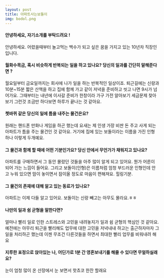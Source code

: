 ```yaml
---
layout: post
title: 아파트사는보돌이
img: bodol.png 
---
```



#### 안녕하세요, 자기소개를 부탁드려요 !
안녕하세요. 어렸을때부터 놀고먹는 백수가 되고 싶은 꿈을 가지고 있는 10년차 직장인입니다.

#### 월화수목금, 혹시 비슷하게 반복되는 일을 하고 있나요? 당신의 일과를 간단히 말해준다면 ?
월요일부터 금요일까지는 회사에 나가 일을 하는 반복적인 일상이죠. 퇴근길에는 신랑과 10분~15분 짧은 산책을 하고 집에 함께 가고 같이 저녁을 준비하고 씻고 나면 9시가 넘어가요. 그때부터는 내년에 이사갈 준비가 한창이라 가구 가전 알아보기 세금문제 찾아보기 그런것 조금만 하다보면 하루가 끝나는 것 같아요.

#### 쳇바퀴 같은 당신의 일에 틈을 내주는 물건은요?
원래는 핸드폰 만화나 게임을 하곤 했는데 요새는 제 인생 가장 비싼 돈 주고 사게 되는 아파트가 틈을 주는 물건인 것 같아요. 거기에 집에 있는 보돌이라는 이름을 가진 인형 하나 이렇게 두개예요.

#### 그 물건과 함께 할 때에 어떤 기분인가요? 당신 안에서 무언가가 채워지고 있나요?

아파트를 구매하면서 그 동안 몰랐던 것들을 아주 많이 알게 되고 있어요. 뭔가 어른이 되어 가는 느낌이 들어요. 그리고 보돌이(인형)은 이름처럼 엄청 부드러운 인형인데 안고 누워 있으면 맘이 놓이면서 잠이올 정도로 마음이 편해져요. 힐링기분.

#### 그 물건의 존재에 대해 알고 있는 동료가 있나요?

아파트는 이제 다들 알고 있어요. 보돌이는 신랑 빼고는 아무도 몰라요.ㅎㅎ

#### 나만의 일과 쉼 균형을 말한다면?
얼마나 빨리 일로 인한 스트레스와 고민을 내려놓지가 일과 쉼 균형의 핵심인 것 같아요. 예전에는 아무리 퇴근을 빨리해도 업무에 대한 고민을 저녁내내 하고는 출근하자마자 그 일을 처리하곤 했는데 이젠 무조건 다른것들을 하면서 최대한 빨리 업무를 비워내려 해요

#### 지루한 표정으로 앉아있는 나, 어딘가로 1분 간 영혼보내기를 해줄 수 있다면 무얼하실래요?
눈이 엄청 많이 온 산장에서 눈 보면서 핫쵸코 한잔 할래요


